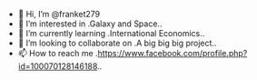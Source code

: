 - 👋 Hi, I’m @franket279
- 👀 I’m interested in .Galaxy and Space..
- 🌱 I’m currently learning .International Economics..
- 💞️ I’m looking to collaborate on .A big big big project..
- 📫 How to reach me .https://www.facebook.com/profile.php?id=100070128146188..

<!---
franket279/franket279 is a ✨ special ✨ repository because its `README.md` (this file) appears on your GitHub profile.
You can click the Preview link to take a look at your changes.
--->

